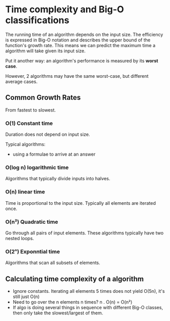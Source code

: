 # Time complexity and Big-O classifications

The running time of an algorithm depends on the input size. The efficiency is expressed in Big-O notation and describes the upper bound of the function's growth rate. This means we can predict the maximum time a algorithm will take given its input size.

Put it another way: an algorithm's performance is measured by its **worst case**.

However, 2 algorithms may have the same worst-case, but different average cases.

## Common Growth Rates

From fastest to slowest.

### O(1) Constant time

Duration does not depend on input size.

Typical algorithms:
* using a formulae to arrive at an answer

### O(log n) logarithmic time

Algorithms that typically divide inputs into halves.

### O(n) linear time

Time is proportional to the input size.
Typically all elements are iterated once.

### O(n²) Quadratic time

Go through all pairs of input elements.
These algorithms typically have two nested loops.

### O(2ⁿ) Exponntial time

Algorithms that scan all subsets of elements.

## Calculating time complexity of a algorithm

* Ignore constants. Iterating all elements 5 times does not yield O(5n), it's still just O(n)
* Need to go over the n elements n times? n . O(n) = O(n²)
* If algo is doing several things in sequence with different Big-O classes, then only take the slowest/largest  of them. 

